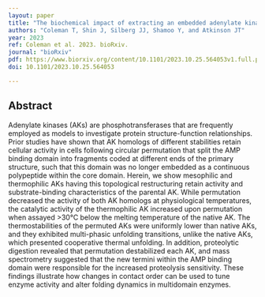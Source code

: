 ```yaml
---
layout: paper
title: "The biochemical impact of extracting an embedded adenylate kinase domain using circular permutation"
authors: "Coleman T, Shin J, Silberg JJ, Shamoo Y, and Atkinson JT"
year: 2023
ref: Coleman et al. 2023. bioRxiv.
journal: "bioRxiv"
pdf: https://www.biorxiv.org/content/10.1101/2023.10.25.564053v1.full.pdf
doi: 10.1101/2023.10.25.564053

---
```


## Abstract

Adenylate kinases (AKs) are phosphotransferases that are frequently employed as models to investigate protein structure-function relationships. Prior studies have shown that AK homologs of different stabilities retain cellular activity in cells following circular permutation that split the AMP binding domain into fragments coded at different ends of the primary structure, such that this domain was no longer embedded as a continuous polypeptide within the core domain. Herein, we show mesophilic and thermophilic AKs having this topological restructuring retain activity and substrate-binding characteristics of the parental AK. While permutation decreased the activity of both AK homologs at physiological temperatures, the catalytic activity of the thermophilic AK increased upon permutation when assayed >30°C below the melting temperature of the native AK. The thermostabilities of the permuted AKs were uniformly lower than native AKs, and they exhibited multi-phasic unfolding transitions, unlike the native AKs, which presented cooperative thermal unfolding. In addition, proteolytic digestion revealed that permutation destabilized each AK, and mass spectrometry suggested that the new termini within the AMP binding domain were responsible for the increased proteolysis sensitivity. These findings illustrate how changes in contact order can be used to tune enzyme activity and alter folding dynamics in multidomain enzymes.